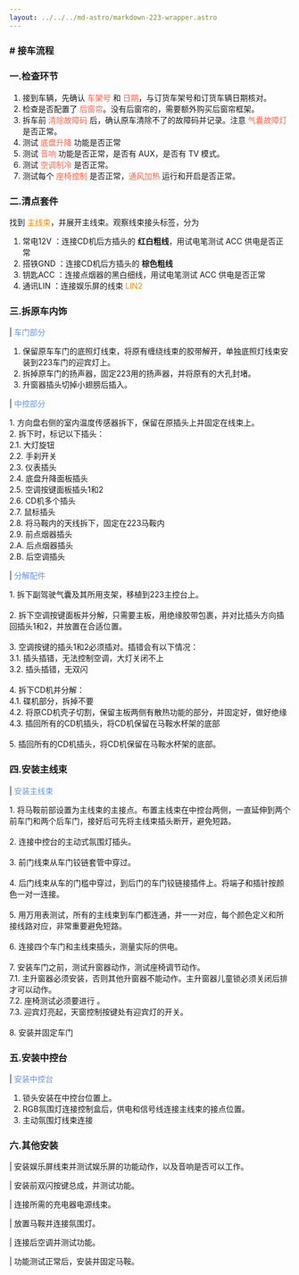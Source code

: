```yaml
---
layout: ../../../md-astro/markdown-223-wrapper.astro
---
```


### # 接车流程

### 一.检查环节

[//]: # (<font color=#FF6347></font>)

1. 接到车辆，先确认 <font color=#FF6347>车架号</font>  和 <font color=#FF6347>日期</font>，与订货车架号和订货车辆日期核对。
2. 检查是否配置了 <font color=#FF6347>后窗帘</font>。没有后窗帘的，需要额外购买后窗帘框架。
3. 拆车前 <font color=#FF6347>清除故障码</font> 后，确认原车清除不了的故障码并记录。注意 <font color=#FF6347>气囊故障灯</font> 是否正常。
4. 测试 <font color=#FF6347>底盘升降</font> 功能是否正常
5. 测试 <font color=#FF6347>音响</font> 功能是否正常，是否有 AUX，是否有 TV 模式。
6. 测试 <font color=#FF6347>空调制冷</font> 是否正常。
7. 测试每个 <font color=#FF6347>座椅控制</font> 是否正常，<font color=#FF6347>通风加热</font> 运行和开启是否正常。

### 二.清点套件

[//]: # (<font color=#FF8C00></font>)

找到 <font color=#FF8C00>主线束</font>，并展开主线束。观察线束接头标签，分为

1. 常电12V ：连接CD机后方插头的 **红白粗线**，用试电笔测试 ACC 供电是否正常 
2. 搭铁GND ：连接CD机后方插头的 **棕色粗线**                  
3. 钥匙ACC ：连接点烟器的黑白细线，用试电笔测试 ACC 供电是否正常    
4. 通讯LIN ：连接娱乐屏的线束 <font color=#FF8C00>LIN2</font>

### 三.拆原车内饰

[//]: # (<font color=#6495ED></font>)

| <font color=#6495ED>车门部分</font>        

1. 保留原车车门的底照灯线束，将原有缠绕线束的胶带解开，单独底照灯线束安装到223车门的迎宾灯上。
2. 拆掉原车门的扬声器，固定223用的扬声器，并将原有的大孔封堵。      
3. 升窗器插头切掉小翅膀后插入。                                

| <font color=#6495ED>中控部分</font>   
<p>
1. 方向盘右侧的室内温度传感器拆下，保留在原插头上并固定在线束上。<br>
2. 拆下时，标记以下插头：<br>          
2.1. 大灯旋钮<br>          
2.2. 手刹开关<br>                 
2.3. 仪表插头<br>                
2.4. 底盘升降面板插头<br>             
2.5. 空调按键面板插头1和2<br>        
2.6. CD机多个插头<br>             
2.7. 鼠标插头<br>                 
2.8. 将马鞍内的天线拆下，固定在223马鞍内<br>                
2.9. 前点烟器插头<br>               
2.A. 后点烟器插头<br>               
2.B. 后空调插头<br>    
</p>

| <font color=#6495ED>分解配件</font>               
<p>
1. 拆下副驾驶气囊及其所用支架，移植到223主控台上。<br><br>
2. 拆下空调按键面板并分解，只需要主板，用绝缘胶带包裹，并对比插头方向插回插头1和2，并放置在合适位置。<br><br>
3. 空调按键的插头1和2必须插对。插错会有以下情况：<br>
3.1. 插头插错，无法控制空调，大灯关闭不上<br>
3.2. 插头插错，无双闪<br><br>
4. 拆下CD机并分解：<br>
4.1. 碟机部分，拆掉不要<br>
4.2. 将原CD机壳子切割，保留主板两侧有散热功能的部分，并固定好，做好绝缘<br>
4.3. 插回所有的CD机插头，将CD机保留在马鞍水杯架的底部<br><br>
5. 插回所有的CD机插头，将CD机保留在马鞍水杯架的底部。                                        
</p>

### 四.安装主线束

[//]: # (<font color=#6495ED></font>)

| <font color=#6495ED>安装主线束</font>

<p>
1. 将马鞍前部设置为主线束的主接点。布置主线束在中控台两侧，一直延伸到两个前车门和两个后车门，接好后可先将主线束插头断开，避免短路。<br><br>
2. 连接中控台的主动式氛围灯插头。<br><br>
3. 前门线束从车门铰链套管中穿过。<br><br>
4. 后门线束从车的门槛中穿过，到后门的车门铰链接插件上。将端子和插针按颜色一对一连接。<br><br>
5. 用万用表测试，所有的主线束到车门都连通，并一一对应，每个颜色定义和所接线路对应，非常重要避免短路。<br><br>
6. 连接四个车门和主线束插头，测量实际的供电。<br><br>
7. 安装车门之前，测试升窗器动作，测试座椅调节动作。<br>
7.1. 主升窗器必须安装，否则其他升窗器不能动作。主升窗器儿童锁必须关闭后排才可以动作。<br>              
7.2. 座椅测试必须要进行 。<br>                                            
7.3. 迎宾灯亮起，天窗控制按键处有迎宾灯的开关。<br><br>  
8. 安装并固定车门
</p>

### 五.安装中控台

| <font color=#6495ED>安装中控台</font> 

1. 锁头安装在中控台位置上。
2. RGB氛围灯连接控制盒后，供电和信号线连接主线束的接点位置。
3. 主动氛围灯线束连接

### 六.其他安装

| 安装娱乐屏线束并测试娱乐屏的功能动作，以及音响是否可以工作。  

| 安装前双闪按键总成，并测试功能。

| 连接所需的充电器电源线束。

| 放置马鞍并连接氛围灯。

| 连接后空调并测试功能。

| 功能测试正常后，安装并固定马鞍。